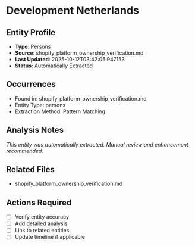 # Development Netherlands

## Entity Profile
- **Type**: Persons
- **Source**: shopify_platform_ownership_verification.md
- **Last Updated**: 2025-10-12T03:42:05.947153
- **Status**: Automatically Extracted

## Occurrences
- Found in: shopify_platform_ownership_verification.md
- Entity Type: persons
- Extraction Method: Pattern Matching

## Analysis Notes
*This entity was automatically extracted. Manual review and enhancement recommended.*

## Related Files
- shopify_platform_ownership_verification.md

## Actions Required
- [ ] Verify entity accuracy
- [ ] Add detailed analysis
- [ ] Link to related entities
- [ ] Update timeline if applicable
